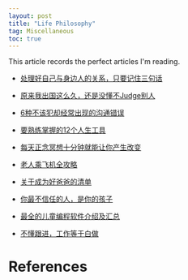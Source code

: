 ```yaml
---
layout: post
title: "Life Philosophy"
tag: Miscellaneous
toc: true
---
```


This article records the perfect articles I'm reading.

<!--more-->

* [处理好自己与身边人的关系，只要记住三句话](/docs/good_relationships.pdf)
* [原来我出国这么久，还是没懂不Judge别人](/docs/do_not_judge_others.pdf)
* [6种不该犯却经常出现的沟通错误](/docs/Avoid_6_mistakes_in_communication.pdf)

* [要熟练掌握的12个人生工具](/docs/12_tools_for_everyone.pdf)
* [每天正念冥想十分钟就能让你产生改变](/docs/make_change_by_meditation.pdf)

* [老人乘飞机全攻略](/docs/old_person_take_airplane.pdf)
* [关于成为好爸爸的清单](/docs/list_for_good_dad.pdf)
* [你最不信任的人，是你的孩子](/docs/trust_your_child.pdf)
* [最全的儿童编程软件介绍及汇总](/docs/computer_software_for_child.pdf)

* [不懂跟进，工作等于白做](/docs/follow_up_your_work.pdf)

# References

